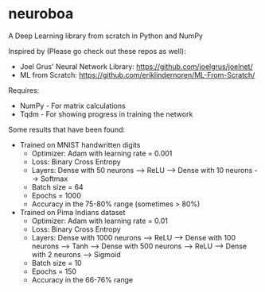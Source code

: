 # neuroboa
A Deep Learning library from scratch in Python and NumPy

Inspired by (Please go check out these repos as well):
- Joel Grus' Neural Network Library: https://github.com/joelgrus/joelnet/
- ML from Scratch: https://github.com/eriklindernoren/ML-From-Scratch/

Requires:
- NumPy - For matrix calculations
- Tqdm - For showing progress in training the network

Some results that have been found:
- Trained on MNIST handwritten digits
  - Optimizer: Adam with learning rate = 0.001
  - Loss: Binary Cross Entropy
  - Layers: Dense with 50 neurons --> ReLU --> Dense with 10 neurons --> Softmax
  - Batch size = 64
  - Epochs = 1000
  - Accuracy in the 75-80% range (sometimes > 80%)
- Trained on Pima Indians dataset
  - Optimizer: Adam with learning rate = 0.01
  - Loss: Binary Cross Entropy
  - Layers: Dense with 1000 neurons --> ReLU --> Dense with 100 neurons --> Tanh --> Dense with 500 neurons --> ReLU --> Dense with 2 neurons --> Sigmoid
  - Batch size = 10
  - Epochs = 150
  - Accuracy in the 66-76% range

